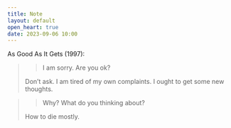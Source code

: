 ```yaml
---
title: Note
layout: default
open_heart: true
date: 2023-09-06 10:00
---
```


As Good As It Gets (1997):

> > I am sorry. Are you ok?
>
> Don’t ask. I am tired of my own complaints. I ought to get some new thoughts.

> > Why? What do you thinking about?
> 
> How to die mostly.
